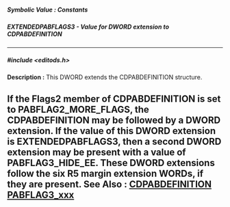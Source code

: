 ##### Symbolic Value : Constants
##### EXTENDEDPABFLAGS3 - Value for DWORD extension to CDPABDEFINITION
---
##### #include <editods.h>
**Description :**
This DWORD extends the CDPABDEFINITION structure. 

If the Flags2 member of CDPABDEFINITION is set to PABFLAG2_MORE_FLAGS, the 
CDPABDEFINITION may be followed by a DWORD extension. If the value of this 
DWORD extension is EXTENDEDPABFLAGS3, then a second DWORD extension may be 
present with a value of PABFLAG3_HIDE_EE. These DWORD extensions follow the six 
R5 margin extension WORDs, if they are present.
**See Also :**
[CDPABDEFINITION](D:/md_files/CDPABDEFINITION.md)
[PABFLAG3_xxx](D:/md_files/PABFLAG3_xxx.md)
---
